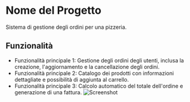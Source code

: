 # Nome del Progetto

Sistema di gestione degli ordini per una pizzeria.

## Funzionalità

- Funzionalità principale 1: Gestione degli ordini degli utenti, inclusa la creazione, l'aggiornamento e la cancellazione degli ordini.
- Funzionalità principale 2: Catalogo dei prodotti con informazioni dettagliate e possibilità di aggiunta al carrello.
- Funzionalità principale 3: Calcolo automatico del totale dell'ordine e generazione di una fattura.
![Screenshot](./screenshot.jpeg)